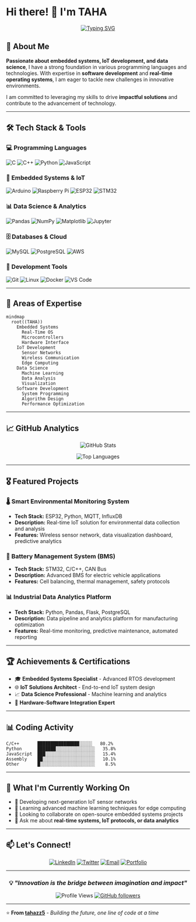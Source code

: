 # Hi there! 👋 I'm **TAHA**

<div align="center">
  
  [![Typing SVG](https://readme-typing-svg.herokuapp.com?font=Fira+Code&pause=1000&color=2E9EF7&center=true&vCenter=true&width=435&lines=Embedded+Systems+Engineer;IoT+Developer;Data+Science+Enthusiast;Real-Time+Systems+Expert;Innovation+Driven+Developer)](https://git.io/typing-svg)
  
</div>

## 🚀 About Me

**Passionate about embedded systems, IoT development, and data science**, I have a strong foundation in various programming languages and technologies. With expertise in **software development** and **real-time operating systems**, I am eager to tackle new challenges in innovative environments.

I am committed to leveraging my skills to drive **impactful solutions** and contribute to the advancement of technology.

---

## 🛠️ Tech Stack & Tools

### 💻 Programming Languages
![C](https://img.shields.io/badge/C-00599C?style=for-the-badge&logo=c&logoColor=white)
![C++](https://img.shields.io/badge/C%2B%2B-00599C?style=for-the-badge&logo=c%2B%2B&logoColor=white)
![Python](https://img.shields.io/badge/Python-3776AB?style=for-the-badge&logo=python&logoColor=white)
![JavaScript](https://img.shields.io/badge/JavaScript-F7DF1E?style=for-the-badge&logo=javascript&logoColor=black)

### 🔧 Embedded Systems & IoT
![Arduino](https://img.shields.io/badge/Arduino-00979D?style=for-the-badge&logo=Arduino&logoColor=white)
![Raspberry Pi](https://img.shields.io/badge/Raspberry%20Pi-A22846?style=for-the-badge&logo=Raspberry%20Pi&logoColor=white)
![ESP32](https://img.shields.io/badge/ESP32-000000?style=for-the-badge&logo=espressif&logoColor=white)
![STM32](https://img.shields.io/badge/STM32-03234B?style=for-the-badge&logo=stmicroelectronics&logoColor=white)

### 📊 Data Science & Analytics
![Pandas](https://img.shields.io/badge/Pandas-150458?style=for-the-badge&logo=pandas&logoColor=white)
![NumPy](https://img.shields.io/badge/NumPy-013243?style=for-the-badge&logo=numpy&logoColor=white)
![Matplotlib](https://img.shields.io/badge/Matplotlib-11557c?style=for-the-badge&logo=python&logoColor=white)
![Jupyter](https://img.shields.io/badge/Jupyter-F37626?style=for-the-badge&logo=jupyter&logoColor=white)

### 🗄️ Databases & Cloud
![MySQL](https://img.shields.io/badge/MySQL-4479A1?style=for-the-badge&logo=mysql&logoColor=white)
![PostgreSQL](https://img.shields.io/badge/PostgreSQL-316192?style=for-the-badge&logo=postgresql&logoColor=white)
![AWS](https://img.shields.io/badge/AWS-232F3E?style=for-the-badge&logo=amazon-aws&logoColor=white)

### 🔧 Development Tools
![Git](https://img.shields.io/badge/Git-F05032?style=for-the-badge&logo=git&logoColor=white)
![Linux](https://img.shields.io/badge/Linux-FCC624?style=for-the-badge&logo=linux&logoColor=black)
![Docker](https://img.shields.io/badge/Docker-2496ED?style=for-the-badge&logo=docker&logoColor=white)
![VS Code](https://img.shields.io/badge/VS%20Code-007ACC?style=for-the-badge&logo=visual-studio-code&logoColor=white)

---

## 🎯 Areas of Expertise

```mermaid
mindmap
  root((TAHA))
    Embedded Systems
      Real-Time OS
      Microcontrollers
      Hardware Interface
    IoT Development
      Sensor Networks
      Wireless Communication
      Edge Computing
    Data Science
      Machine Learning
      Data Analysis
      Visualization
    Software Development
      System Programming
      Algorithm Design
      Performance Optimization
```

---

## 📈 GitHub Analytics

<div align="center">
  
  ![GitHub Stats](https://github-readme-stats.vercel.app/api?username=TAHA&theme=tokyonight&hide_border=true&include_all_commits=true&count_private=true)
  
  ![Top Languages](https://github-readme-stats.vercel.app/api/top-langs/?username=TAHA&theme=tokyonight&hide_border=true&include_all_commits=true&count_private=true&layout=compact)
  
</div>

---

## 🎖️ Featured Projects

### 🌡️ Smart Environmental Monitoring System
- **Tech Stack:** ESP32, Python, MQTT, InfluxDB
- **Description:** Real-time IoT solution for environmental data collection and analysis
- **Features:** Wireless sensor network, data visualization dashboard, predictive analytics

### 🔋 Battery Management System (BMS)
- **Tech Stack:** STM32, C/C++, CAN Bus
- **Description:** Advanced BMS for electric vehicle applications
- **Features:** Cell balancing, thermal management, safety protocols

### 📊 Industrial Data Analytics Platform
- **Tech Stack:** Python, Pandas, Flask, PostgreSQL
- **Description:** Data pipeline and analytics platform for manufacturing optimization
- **Features:** Real-time monitoring, predictive maintenance, automated reporting

---

## 🏆 Achievements & Certifications

- 🎓 **Embedded Systems Specialist** - Advanced RTOS development
- 🌐 **IoT Solutions Architect** - End-to-end IoT system design
- 📈 **Data Science Professional** - Machine learning and analytics
- 🔧 **Hardware-Software Integration Expert**

---

## 📊 Coding Activity

<!--START_SECTION:waka-->
```text
C/C++       ████████████████░░░░░   80.2%
Python      ███████░░░░░░░░░░░░░░░   35.8%
JavaScript  ███░░░░░░░░░░░░░░░░░░░   15.4%
Assembly    ██░░░░░░░░░░░░░░░░░░░░   10.1%
Other       █░░░░░░░░░░░░░░░░░░░░░    8.5%
```
<!--END_SECTION:waka-->

---

## 🌟 What I'm Currently Working On

- 🔭 Developing next-generation IoT sensor networks
- 🌱 Learning advanced machine learning techniques for edge computing
- 👯 Looking to collaborate on open-source embedded systems projects
- 💬 Ask me about **real-time systems, IoT protocols, or data analytics**

---

## 📫 Let's Connect!

<div align="center">
  
  [![LinkedIn](https://img.shields.io/badge/LinkedIn-0077B5?style=for-the-badge&logo=linkedin&logoColor=white)](https://www.linkedin.com/in/taha-aubouhan-234a9326a/)
  [![Twitter](https://img.shields.io/badge/Twitter-1DA1F2?style=for-the-badge&logo=twitter&logoColor=white)](https://twitter.com/taha)
  [![Email](https://img.shields.io/badge/Email-D14836?style=for-the-badge&logo=gmail&logoColor=white)](mailto:tahaaubouhan@gmail.com)
  [![Portfolio](https://img.shields.io/badge/Portfolio-000000?style=for-the-badge&logo=About.me&logoColor=white)](https://playful-kringle-616650.netlify.app/)
  
</div>

---

<div align="center">
  
  ### 💡 *"Innovation is the bridge between imagination and impact"*
  
  ![Profile Views](https://komarev.com/ghpvc/?username=TAHA&color=brightgreen&style=flat-square)
  [![GitHub followers](https://img.shields.io/github/followers/TAHA?label=Follow&style=social)](https://github.com/tahazz5)
  
</div>

---

⭐️ **From [tahazz5](https://github.com/tahazz5)** - *Building the future, one line of code at a time*
